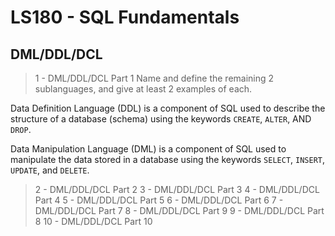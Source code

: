 # LS180 - SQL Fundamentals

## DML/DDL/DCL

> 1 - DML/DDL/DCL Part 1
> Name and define the remaining 2 sublanguages, and give at least 2 examples of each.

Data Definition Language (DDL) is a component of SQL used to describe the structure of a database (schema) using the keywords `CREATE`, `ALTER`, AND `DROP`.

Data Manipulation Language (DML) is a component of SQL used to manipulate the data stored in a database using the keywords `SELECT`, `INSERT`, `UPDATE`, and `DELETE`.

> 2 - DML/DDL/DCL Part 2
> 3 - DML/DDL/DCL Part 3
> 4 - DML/DDL/DCL Part 4
> 5 - DML/DDL/DCL Part 5
> 6 - DML/DDL/DCL Part 6
> 7 - DML/DDL/DCL Part 7
> 8 - DML/DDL/DCL Part 9
> 9 - DML/DDL/DCL Part 8 
> 10 - DML/DDL/DCL Part 10
